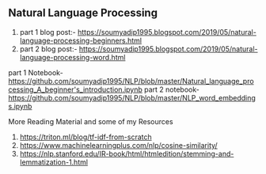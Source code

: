 ## Natural Language Processing
1.  part 1 blog post:- https://soumyadip1995.blogspot.com/2019/05/natural-language-processing-beginners.html
2.  part 2 blog post:- https://soumyadip1995.blogspot.com/2019/05/natural-language-processing-word.html

part 1 Notebook- https://github.com/soumyadip1995/NLP/blob/master/Natural_language_processing_A_beginner's_introduction.ipynb
part 2 notebook- https://github.com/soumyadip1995/NLP/blob/master/NLP_word_embeddings.ipynb



More Reading Material and some of my Resources
1. https://triton.ml/blog/tf-idf-from-scratch
2. https://www.machinelearningplus.com/nlp/cosine-similarity/
3. https://nlp.stanford.edu/IR-book/html/htmledition/stemming-and-lemmatization-1.html

